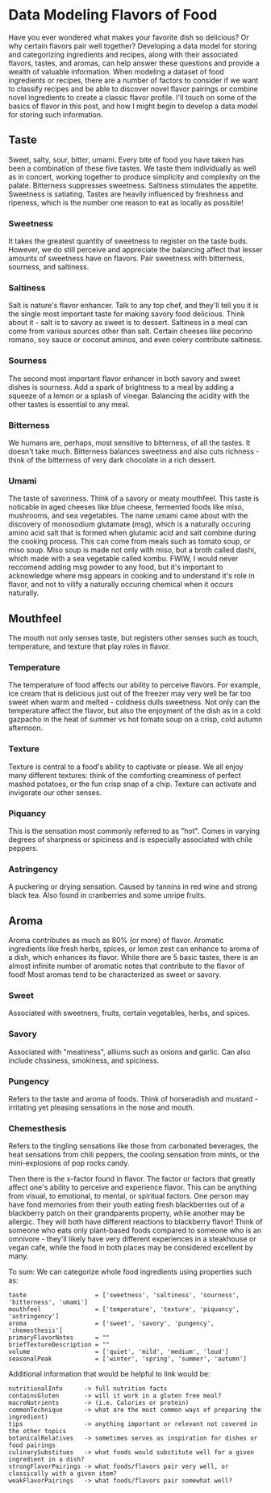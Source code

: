 # Data Modeling Flavors of Food
Have you ever wondered what makes your favorite dish so delicious? Or why certain flavors pair well together? Developing a data model for storing and categorizing ingredients and recipes, along with their associated flavors, tastes, and aromas, can help answer these questions and provide a wealth of valuable information.
When modeling a dataset of food ingredients or recipes, there are a number of factors to consider if we want to classify recipes and be able to discover novel flavor pairings or combine novel ingredients to create a classic flavor profile.
I'll touch on some of the basics of flavor in this post, and how I might begin to develop a data model for storing such information.

## Taste
Sweet, salty, sour, bitter, umami. Every bite of food you have taken has been a combination of these five tastes.
We taste them individually as well as in concert, working together to produce simplicity and complexity on the palate.
Bitterness suppresses sweetness.
Saltiness stimulates the appetite.
Sweetness is satiating.
Tastes are heavily influenced by freshness and ripeness, which is the number one reason to eat as locally as possible!

### Sweetness
It takes the greatest quantity of sweetness to register on the taste buds. However, we do still perceive and appreciate the balancing affect that lesser amounts of sweetness have on flavors.
Pair sweetness with bitterness, sourness, and saltiness.

### Saltiness
Salt is nature's flavor enhancer. Talk to any top chef, and they'll tell you it is the single most important taste for making savory food delicious. Think about it - salt is to savory as sweet is to dessert. Saltiness in a meal can come from various sources other than salt. Certain cheeses like pecorino romano, soy sauce or coconut aminos, and even celery contribute saltiness.

### Sourness
The second most important flavor enhancer in both savory and sweet dishes is sourness.
Add a spark of brightness to a meal by adding a squeeze of a lemon or a splash of vinegar. Balancing the acidity with the other tastes is essential to any meal.

### Bitterness
We humans are, perhaps, most sensitive to bitterness, of all the tastes. It doesn't take much. Bitterness balances sweetness and also cuts richness - think of the bitterness of very dark chocolate in a rich dessert.

### Umami
The taste of savoriness. Think of a savory or meaty mouthfeel. This taste is noticable in aged cheeses like blue cheese, fermented foods like miso, mushrooms, and sea vegetables.
The name umami came about with the discovery of monosodium glutamate (msg), which is a naturally occuring amino acid salt that is formed when glutamic acid and salt combine during the cooking process. This can come from meals such as tomato soup, or miso soup. Miso soup is made not only with miso, but a broth called dashi, which made with a sea vegetable called kombu. FWIW, I would never reccomend adding msg powder to any food, but it's important to acknowledge where msg appears in cooking and to understand it's role in flavor, and not to vilify a naturally occuring chemical when it occurs naturally.

## Mouthfeel
The mouth not only senses taste, but registers other senses such as touch, temperature, and texture that play roles in flavor.

### Temperature
The temperature of food affects our ability to perceive flavors. For example, ice cream that is delicious just out of the freezer may very well be far too sweet when warm and melted - coldness dulls sweetness. Not only can the temperature affect the flavor, but also the enjoyment of the dish as in a cold gazpacho in the heat of summer vs hot tomato soup on a crisp, cold autumn afternoon.

### Texture
Texture is central to a food's ability to captivate or please. We all enjoy many different textures: think of the comforting creaminess of perfect mashed potatoes, or the fun crisp snap of a chip. Texture can activate and invigorate our other senses.

### Piquancy
This is the sensation most commonly referred to as "hot". Comes in varying degrees of sharpness or spiciness and is especially associated with chile peppers.

### Astringency
A puckering or drying sensation. Caused by tannins in red wine and strong black tea. Also found in cranberries and some unripe fruits.

## Aroma

Aroma contributes as much as 80% (or more) of flavor. Aromatic ingredients like fresh herbs, spices, or lemon zest can enhance to aroma of a dish, which enhances its flavor.
While there are 5 basic tastes, there is an almost infinite number of aromatic notes that contribute to the flavor of food!
Most aromas tend to be characterized as sweet or savory.

### Sweet
Associated with sweetners, fruits, certain vegetables, herbs, and spices.

### Savory
Associated with "meatiness", alliums such as onions and garlic. Can also include chssiness, smokiness, and spiciness.

### Pungency
Refers to the taste and aroma of foods. Think of horseradish and mustard - irritating yet pleasing sensations in the nose and mouth.

### Chemesthesis
Refers to the tingling sensations like those from carbonated beverages, the heat sensations from chili peppers, the cooling sensation from mints, or the mini-explosions of pop rocks candy.

Then there is the x-factor found in flavor. The factor or factors that greatly affect one's ability to perceive and experience flavor. This can be anything from visual, to emotional, to mental, or spiritual factors. One person may have fond memories from their youth eating fresh blackberries out of a blackberry patch on their grandparents property, while another may be allergic. They will both have different reactions to blackberry flavor! Think of someone who eats only plant-based foods compared to someone who is an omnivore - they'll likely have very different experiences in a steakhouse or vegan cafe, while the food in both places may be considered excellent by many.

To sum:
We can categorize whole food ingredients using properties such as:
    
    taste                   = ['sweetness', 'saltiness', 'sourness', 'bitterness', 'umami']
    mouthfeel               = ['temperature', 'texture', 'piquancy', 'astringency']
    aroma                   = ['sweet', 'savory', 'pungency', 'chemesthesis']
    primaryFlavorNotes      = ""
    briefTextureDescription = ""
    volume                  = ['quiet', 'mild', 'medium', 'loud']
    seasonalPeak            = ['winter', 'spring', 'summer', 'autumn']

Additional information that would be helpful to link would be:

    nutritionalInfo      -> full nutrition facts
    containsGluten       -> will it work in a gluten free meal?
    macroNutrients       -> (i.e. Calories or protein)
    commonTechnique      -> what are the most common ways of preparing the ingredient)
    tips                 -> anything important or relevant not covered in the other topics
    botanicalRelatives   -> sometimes serves as inspiration for dishes or food pairings
    culinarySubstitues   -> what foods would substitute well for a given ingredient in a dish?
    strongFlavorPairings -> what foods/flavors pair very well, or classically with a given item?
    weakFlavorPairings   -> what foods/flavors pair somewhat well?
